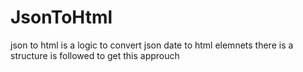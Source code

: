 # JsonToHtml
  json to html is a logic to convert json date to html elemnets there is a structure is followed to get this approuch 
  
